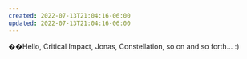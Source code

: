 ```yaml
---
created: 2022-07-13T21:04:16-06:00
updated: 2022-07-13T21:04:16-06:00
---
```

��H e l l o ,   C r i t i c a l   I m p a c t ,   J o n a s ,   C o n s t e l l a t i o n ,   s o   o n   a n d   s o   f o r t h . . .   : ) 
 
 